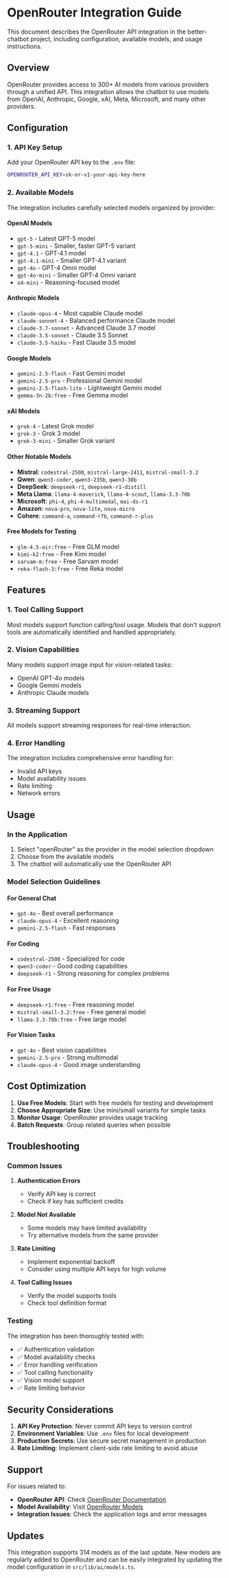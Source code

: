 # OpenRouter Integration Guide

This document describes the OpenRouter API integration in the better-chatbot project, including configuration, available models, and usage instructions.

## Overview

OpenRouter provides access to 300+ AI models from various providers through a unified API. This integration allows the chatbot to use models from OpenAI, Anthropic, Google, xAI, Meta, Microsoft, and many other providers.

## Configuration

### 1. API Key Setup

Add your OpenRouter API key to the `.env` file:

```bash
OPENROUTER_API_KEY=sk-or-v1-your-api-key-here
```

### 2. Available Models

The integration includes carefully selected models organized by provider:

#### OpenAI Models
- `gpt-5` - Latest GPT-5 model
- `gpt-5-mini` - Smaller, faster GPT-5 variant
- `gpt-4.1` - GPT-4.1 model
- `gpt-4.1-mini` - Smaller GPT-4.1 variant
- `gpt-4o` - GPT-4 Omni model
- `gpt-4o-mini` - Smaller GPT-4 Omni variant
- `o4-mini` - Reasoning-focused model

#### Anthropic Models
- `claude-opus-4` - Most capable Claude model
- `claude-sonnet-4` - Balanced performance Claude model
- `claude-3.7-sonnet` - Advanced Claude 3.7 model
- `claude-3.5-sonnet` - Claude 3.5 Sonnet
- `claude-3.5-haiku` - Fast Claude 3.5 model

#### Google Models
- `gemini-2.5-flash` - Fast Gemini model
- `gemini-2.5-pro` - Professional Gemini model
- `gemini-2.5-flash-lite` - Lightweight Gemini model
- `gemma-3n-2b:free` - Free Gemma model

#### xAI Models
- `grok-4` - Latest Grok model
- `grok-3` - Grok 3 model
- `grok-3-mini` - Smaller Grok variant

#### Other Notable Models
- **Mistral**: `codestral-2508`, `mistral-large-2411`, `mistral-small-3.2`
- **Qwen**: `qwen3-coder`, `qwen3-235b`, `qwen3-30b`
- **DeepSeek**: `deepseek-r1`, `deepseek-r1-distill`
- **Meta Llama**: `llama-4-maverick`, `llama-4-scout`, `llama-3.3-70b`
- **Microsoft**: `phi-4`, `phi-4-multimodal`, `mai-ds-r1`
- **Amazon**: `nova-pro`, `nova-lite`, `nova-micro`
- **Cohere**: `command-a`, `command-r7b`, `command-r-plus`

#### Free Models for Testing
- `glm-4.5-air:free` - Free GLM model
- `kimi-k2:free` - Free Kimi model
- `sarvam-m:free` - Free Sarvam model
- `reka-flash-3:free` - Free Reka model

## Features

### 1. Tool Calling Support
Most models support function calling/tool usage. Models that don't support tools are automatically identified and handled appropriately.

### 2. Vision Capabilities
Many models support image input for vision-related tasks:
- OpenAI GPT-4o models
- Google Gemini models
- Anthropic Claude models

### 3. Streaming Support
All models support streaming responses for real-time interaction.

### 4. Error Handling
The integration includes comprehensive error handling for:
- Invalid API keys
- Model availability issues
- Rate limiting
- Network errors

## Usage

### In the Application
1. Select "openRouter" as the provider in the model selection dropdown
2. Choose from the available models
3. The chatbot will automatically use the OpenRouter API

### Model Selection Guidelines

#### For General Chat
- `gpt-4o` - Best overall performance
- `claude-opus-4` - Excellent reasoning
- `gemini-2.5-flash` - Fast responses

#### For Coding
- `codestral-2508` - Specialized for code
- `qwen3-coder` - Good coding capabilities
- `deepseek-r1` - Strong reasoning for complex problems

#### For Free Usage
- `deepseek-r1:free` - Free reasoning model
- `mistral-small-3.2:free` - Free general model
- `llama-3.3-70b:free` - Free large model

#### For Vision Tasks
- `gpt-4o` - Best vision capabilities
- `gemini-2.5-pro` - Strong multimodal
- `claude-opus-4` - Good image understanding

## Cost Optimization

1. **Use Free Models**: Start with free models for testing and development
2. **Choose Appropriate Size**: Use mini/small variants for simple tasks
3. **Monitor Usage**: OpenRouter provides usage tracking
4. **Batch Requests**: Group related queries when possible

## Troubleshooting

### Common Issues

1. **Authentication Errors**
   - Verify API key is correct
   - Check if key has sufficient credits

2. **Model Not Available**
   - Some models may have limited availability
   - Try alternative models from the same provider

3. **Rate Limiting**
   - Implement exponential backoff
   - Consider using multiple API keys for high volume

4. **Tool Calling Issues**
   - Verify the model supports tools
   - Check tool definition format

### Testing

The integration has been thoroughly tested with:
- ✅ Authentication validation
- ✅ Model availability checks
- ✅ Error handling verification
- ✅ Tool calling functionality
- ✅ Vision model support
- ✅ Rate limiting behavior

## Security Considerations

1. **API Key Protection**: Never commit API keys to version control
2. **Environment Variables**: Use `.env` files for local development
3. **Production Secrets**: Use secure secret management in production
4. **Rate Limiting**: Implement client-side rate limiting to avoid abuse

## Support

For issues related to:
- **OpenRouter API**: Check [OpenRouter Documentation](https://openrouter.ai/docs)
- **Model Availability**: Visit [OpenRouter Models](https://openrouter.ai/models)
- **Integration Issues**: Check the application logs and error messages

## Updates

This integration supports 314 models as of the last update. New models are regularly added to OpenRouter and can be easily integrated by updating the model configuration in `src/lib/ai/models.ts`.
